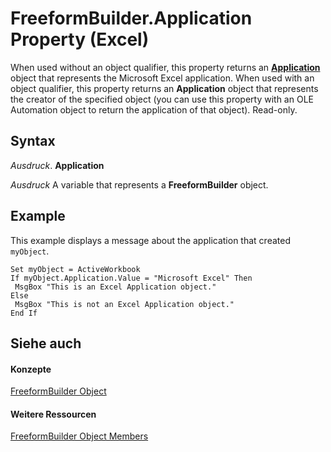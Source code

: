 
# FreeformBuilder.Application Property (Excel)

When used without an object qualifier, this property returns an  **[Application](19b73597-5cf9-4f56-8227-b5211f657f6f.md)** object that represents the Microsoft Excel application. When used with an object qualifier, this property returns an **Application** object that represents the creator of the specified object (you can use this property with an OLE Automation object to return the application of that object). Read-only.


## Syntax

 _Ausdruck_. **Application**

 _Ausdruck_ A variable that represents a **FreeformBuilder** object.


## Example

This example displays a message about the application that created  `myObject`.


```
Set myObject = ActiveWorkbook 
If myObject.Application.Value = "Microsoft Excel" Then 
 MsgBox "This is an Excel Application object." 
Else 
 MsgBox "This is not an Excel Application object." 
End If
```


## Siehe auch


#### Konzepte


[FreeformBuilder Object](91c779ac-69bc-3b68-8ecb-1f9cc8e5b20e.md)
#### Weitere Ressourcen


[FreeformBuilder Object Members](http://msdn.microsoft.com/library/025d724f-3984-eaa3-751b-2e6814d3499f%28Office.15%29.aspx)